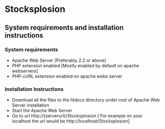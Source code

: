 # Stocksplosion
## System requirements and installation instructions
### System requirements
* Apache Web Server [Preferably 2.2 or above]
* PHP extension enabled [Mostly enabled by default on apache webservers]
* PHP-cURL extension enabled on apache webs server

### Installation Instructions
* Download all the files to the htdocs directory under root of Apache Web Server installation
* Start the Apache Web Server
* Go to url http://{serverurl}/Stocksplosion [ For example on your localhost the url would be http://localhost/Stocksplosion] 